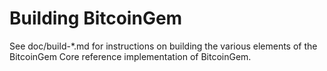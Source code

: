 Building BitcoinGem
=============

See doc/build-*.md for instructions on building the various
elements of the BitcoinGem Core reference implementation of BitcoinGem.
